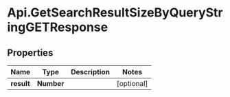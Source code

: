 # Api.GetSearchResultSizeByQueryStringGETResponse

## Properties
Name | Type | Description | Notes
------------ | ------------- | ------------- | -------------
**result** | **Number** |  | [optional] 


